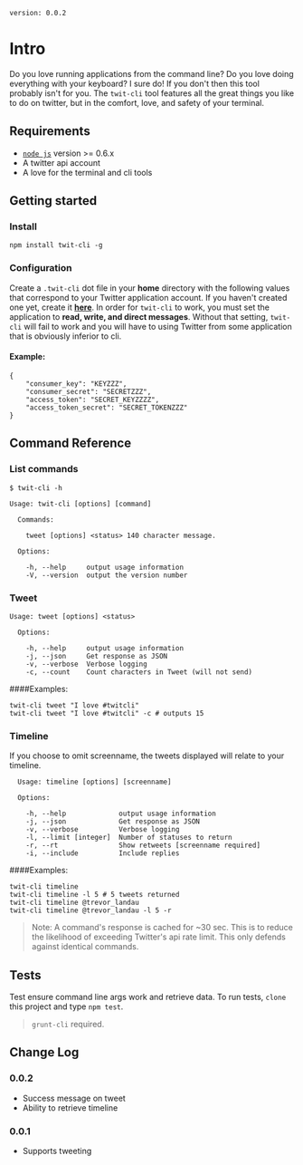 `version: 0.0.2`

# Intro
Do you love running applications from the command line? Do you love doing everything with your keyboard? I sure do! If you don't then this tool probably isn't for you. The `twit-cli` tool features all the great things you like to do on twitter, but in the comfort, love, and safety of your terminal.

## Requirements
- [`node js`](http://nodejs.org) version >= 0.6.x
- A twitter api account
- A love for the terminal and cli tools

## Getting started
### Install
`npm install twit-cli -g`

### Configuration
Create a `.twit-cli` dot file in your **home** directory with the following values that correspond to your Twitter application account. If you haven't created one yet, create it **[here](https://dev.twitter.com/apps)**. In order for `twit-cli` to work, you must set the application to **read, write, and direct messages**. Without that setting, `twit-cli` will fail to work and you will have to using Twitter from some application that is obviously inferior to cli.

#### Example:

```
{
	"consumer_key": "KEYZZZ",
	"consumer_secret": "SECRETZZZ",
	"access_token": "SECRET_KEYZZZZ",
	"access_token_secret": "SECRET_TOKENZZZ"
}
```

## Command Reference

### List commands

`$ twit-cli -h`

```
Usage: twit-cli [options] [command]

  Commands:

    tweet [options] <status> 140 character message.

  Options:

    -h, --help     output usage information
    -V, --version  output the version number
```

### Tweet

```
Usage: tweet [options] <status>

  Options:

    -h, --help     output usage information
    -j, --json     Get response as JSON
    -v, --verbose  Verbose logging
    -c, --count    Count characters in Tweet (will not send)
```
####Examples:

```
twit-cli tweet "I love #twitcli"
twit-cli tweet "I love #twitcli" -c # outputs 15
```


### Timeline

If you choose to omit screenname, the tweets displayed will relate to your timeline.

```
  Usage: timeline [options] [screenname]

  Options:

    -h, --help             output usage information
    -j, --json             Get response as JSON
    -v, --verbose          Verbose logging
    -l, --limit [integer]  Number of statuses to return
    -r, --rt               Show retweets [screenname required]
    -i, --include          Include replies
```

####Examples:
```
twit-cli timeline 
twit-cli timeline -l 5 # 5 tweets returned
twit-cli timeline @trevor_landau 
twit-cli timeline @trevor_landau -l 5 -r 
```

> Note: A command's response is cached for ~30 sec. This is to reduce the likelihood of exceeding Twitter's api rate limit. This only defends against identical commands.
 
## Tests

Test ensure command line args work and retrieve data. To run tests, `clone` this project and type `npm test`.

> `grunt-cli` required.

## Change Log
### 0.0.2
- Success message on tweet
- Ability to retrieve timeline

### 0.0.1
- Supports tweeting

